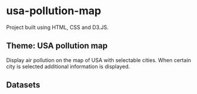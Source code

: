 # usa-pollution-map

Project built using HTML, CSS and D3.JS.

## Theme: USA pollution map

Display air pollution on the map of USA with selectable cities. When certain city is selected additional information is displayed.

## Datasets

